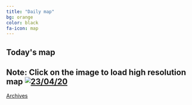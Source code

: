 ```yaml
---
title: "Daily map"
bg: orange
color: black
fa-icon: map
---
```


## Today's map
**Note:** Click on the image to load high resolution map
<a href="https://imgpile.com/images/IAmrwS.png"><img src="https://imgpile.com/images/IAmrwS.md.png" alt="23/04/20" border="0" /></a>
-------------------------

<a href="https://elseasama.github.io/chcovid19/archives.html" class="button2">Archives</a>
